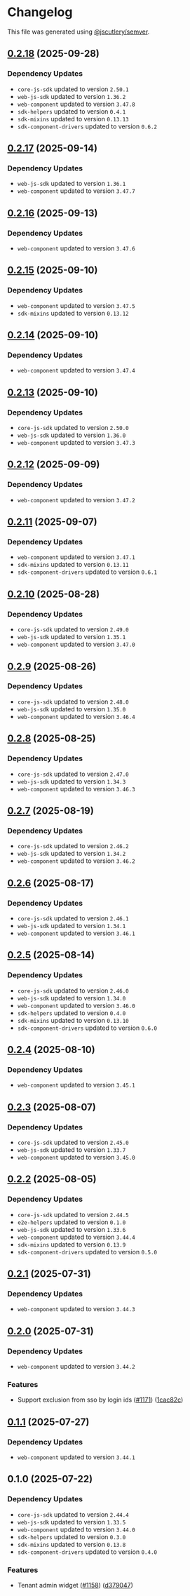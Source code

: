 # Changelog

This file was generated using [@jscutlery/semver](https://github.com/jscutlery/semver).

## [0.2.18](https://github.com/descope/descope-js/compare/tenant-profile-widget-0.2.17...tenant-profile-widget-0.2.18) (2025-09-28)

### Dependency Updates

* `core-js-sdk` updated to version `2.50.1`
* `web-js-sdk` updated to version `1.36.2`
* `web-component` updated to version `3.47.8`
* `sdk-helpers` updated to version `0.4.1`
* `sdk-mixins` updated to version `0.13.13`
* `sdk-component-drivers` updated to version `0.6.2`
## [0.2.17](https://github.com/descope/descope-js/compare/tenant-profile-widget-0.2.16...tenant-profile-widget-0.2.17) (2025-09-14)

### Dependency Updates

* `web-js-sdk` updated to version `1.36.1`
* `web-component` updated to version `3.47.7`
## [0.2.16](https://github.com/descope/descope-js/compare/tenant-profile-widget-0.2.15...tenant-profile-widget-0.2.16) (2025-09-13)

### Dependency Updates

* `web-component` updated to version `3.47.6`
## [0.2.15](https://github.com/descope/descope-js/compare/tenant-profile-widget-0.2.14...tenant-profile-widget-0.2.15) (2025-09-10)

### Dependency Updates

* `web-component` updated to version `3.47.5`
* `sdk-mixins` updated to version `0.13.12`
## [0.2.14](https://github.com/descope/descope-js/compare/tenant-profile-widget-0.2.13...tenant-profile-widget-0.2.14) (2025-09-10)

### Dependency Updates

* `web-component` updated to version `3.47.4`
## [0.2.13](https://github.com/descope/descope-js/compare/tenant-profile-widget-0.2.12...tenant-profile-widget-0.2.13) (2025-09-10)

### Dependency Updates

* `core-js-sdk` updated to version `2.50.0`
* `web-js-sdk` updated to version `1.36.0`
* `web-component` updated to version `3.47.3`
## [0.2.12](https://github.com/descope/descope-js/compare/tenant-profile-widget-0.2.11...tenant-profile-widget-0.2.12) (2025-09-09)

### Dependency Updates

* `web-component` updated to version `3.47.2`
## [0.2.11](https://github.com/descope/descope-js/compare/tenant-profile-widget-0.2.10...tenant-profile-widget-0.2.11) (2025-09-07)

### Dependency Updates

* `web-component` updated to version `3.47.1`
* `sdk-mixins` updated to version `0.13.11`
* `sdk-component-drivers` updated to version `0.6.1`
## [0.2.10](https://github.com/descope/descope-js/compare/tenant-profile-widget-0.2.9...tenant-profile-widget-0.2.10) (2025-08-28)

### Dependency Updates

* `core-js-sdk` updated to version `2.49.0`
* `web-js-sdk` updated to version `1.35.1`
* `web-component` updated to version `3.47.0`
## [0.2.9](https://github.com/descope/descope-js/compare/tenant-profile-widget-0.2.8...tenant-profile-widget-0.2.9) (2025-08-26)

### Dependency Updates

* `core-js-sdk` updated to version `2.48.0`
* `web-js-sdk` updated to version `1.35.0`
* `web-component` updated to version `3.46.4`
## [0.2.8](https://github.com/descope/descope-js/compare/tenant-profile-widget-0.2.7...tenant-profile-widget-0.2.8) (2025-08-25)

### Dependency Updates

* `core-js-sdk` updated to version `2.47.0`
* `web-js-sdk` updated to version `1.34.3`
* `web-component` updated to version `3.46.3`
## [0.2.7](https://github.com/descope/descope-js/compare/tenant-profile-widget-0.2.6...tenant-profile-widget-0.2.7) (2025-08-19)

### Dependency Updates

* `core-js-sdk` updated to version `2.46.2`
* `web-js-sdk` updated to version `1.34.2`
* `web-component` updated to version `3.46.2`
## [0.2.6](https://github.com/descope/descope-js/compare/tenant-profile-widget-0.2.5...tenant-profile-widget-0.2.6) (2025-08-17)

### Dependency Updates

* `core-js-sdk` updated to version `2.46.1`
* `web-js-sdk` updated to version `1.34.1`
* `web-component` updated to version `3.46.1`
## [0.2.5](https://github.com/descope/descope-js/compare/tenant-profile-widget-0.2.4...tenant-profile-widget-0.2.5) (2025-08-14)

### Dependency Updates

* `core-js-sdk` updated to version `2.46.0`
* `web-js-sdk` updated to version `1.34.0`
* `web-component` updated to version `3.46.0`
* `sdk-helpers` updated to version `0.4.0`
* `sdk-mixins` updated to version `0.13.10`
* `sdk-component-drivers` updated to version `0.6.0`
## [0.2.4](https://github.com/descope/descope-js/compare/tenant-profile-widget-0.2.3...tenant-profile-widget-0.2.4) (2025-08-10)

### Dependency Updates

* `web-component` updated to version `3.45.1`
## [0.2.3](https://github.com/descope/descope-js/compare/tenant-profile-widget-0.2.2...tenant-profile-widget-0.2.3) (2025-08-07)

### Dependency Updates

* `core-js-sdk` updated to version `2.45.0`
* `web-js-sdk` updated to version `1.33.7`
* `web-component` updated to version `3.45.0`
## [0.2.2](https://github.com/descope/descope-js/compare/tenant-profile-widget-0.2.1...tenant-profile-widget-0.2.2) (2025-08-05)

### Dependency Updates

* `core-js-sdk` updated to version `2.44.5`
* `e2e-helpers` updated to version `0.1.0`
* `web-js-sdk` updated to version `1.33.6`
* `web-component` updated to version `3.44.4`
* `sdk-mixins` updated to version `0.13.9`
* `sdk-component-drivers` updated to version `0.5.0`
## [0.2.1](https://github.com/descope/descope-js/compare/tenant-profile-widget-0.2.0...tenant-profile-widget-0.2.1) (2025-07-31)

### Dependency Updates

* `web-component` updated to version `3.44.3`
## [0.2.0](https://github.com/descope/descope-js/compare/tenant-profile-widget-0.1.1...tenant-profile-widget-0.2.0) (2025-07-31)

### Dependency Updates

* `web-component` updated to version `3.44.2`

### Features

* Support exclusion from sso by login ids ([#1171](https://github.com/descope/descope-js/issues/1171)) ([1cac82c](https://github.com/descope/descope-js/commit/1cac82ccb17d387586076c31128db1a609d0ffac))

## [0.1.1](https://github.com/descope/descope-js/compare/tenant-profile-widget-0.1.0...tenant-profile-widget-0.1.1) (2025-07-27)

### Dependency Updates

* `web-component` updated to version `3.44.1`
## 0.1.0 (2025-07-22)

### Dependency Updates

* `core-js-sdk` updated to version `2.44.4`
* `web-js-sdk` updated to version `1.33.5`
* `web-component` updated to version `3.44.0`
* `sdk-helpers` updated to version `0.3.0`
* `sdk-mixins` updated to version `0.13.8`
* `sdk-component-drivers` updated to version `0.4.0`

### Features

* Tenant admin widget ([#1158](https://github.com/descope/descope-js/issues/1158)) ([d379047](https://github.com/descope/descope-js/commit/d379047832a94287c4bbfb6d096c27a3e1051a1a))
